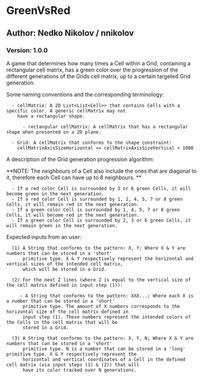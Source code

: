 # GreenVsRed
## Author: Nedko Nikolov / nnikolov ##
### Version: 1.0.0 ###

A game that determines how many times a Cell within a Grid, containing a rectangular cell matrix, has a green color over the progression of the different generations of the Grids cell matrix, up to a certain targeted Grid generation.

Some naming conventions and the corresponding terminology:

      - cellMatrix: A 2D List<List<Cell>> that contains Cells with a specific color. A generic cellMatrix may not
        have a rectangular shape.
      
          - rectangular cellMatrix: A cellMatrix that has a rectangular shape when presented on a 2D plane.

      - Grid: A cellMatrix that conforms to the shape constraint:
        cellMatrixAxisSizeHorizontal <= cellMatrixAxisSizeVertical < 1000

A description of the Grid generation progression algorithm:

  **NOTE: The neighbours of a Cell also include the ones that are diagonal to it, therefore each Cell can have up to 8 neighbours. **

      - If a red color Cell is surrounded by 3 or 6 green Cells, it will become green in the next generation.
      - If a red color Cell is surrounded by 1, 2, 4, 5, 7 or 8 green Cells, it will remain red in the next generation.
      - If a green color Cell is surrounded by 1, 4, 5, 7 or 8 green Cells, it will become red in the next generation.
      - If a green color Cell is surrounded by 2, 3 or 6 green Cells, it will remain green in the next generation.

Expected inputs from an user:

      (1) A String that conforms to the pattern: X, Y; Where X & Y are numbers that can be stored in a 'short'
          primitive type. X & Y respectively represent the horizontal and vertical sizes of the intended cell matrix,
          which will be stored in a Grid.

      (2) For the next Z lines (where Z is equal to the vertical size of the cell matrix defined in input step (1)):

         - A String that conforms to the pattern: XXX...; Where each X is a number that can be stored in a 'short'
          primitive type. The amount of X numbers corresponds to the horizontal size of the cell matrix defined in
          input step (1). These numbers represent the intended colors of the Cells in the cell matrix that will be
          stored in a Grid.

      (3) A String that conforms to the pattern: X, Y, N; Where X & Y are numbers that can be stored in a 'short'
          primitive type. N is a number that can be stored in a 'long' primitive type. X & Y respectively represent the
          horizontal and vertical coordinates of a Cell in the defined cell matrix (via input steps (1) & (2)) that will
          have its color tracked over N generations.
